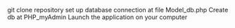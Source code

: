 git clone repository
set up database connection at file Model_db.php
Create db at PHP_myAdmin
Launch the application on your computer


